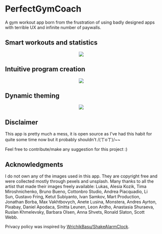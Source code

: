 # PerfectGymCoach
A gym workout app born from the frustration of using badly designed apps with terrible UX and infinite number of paywalls.

## Smart workouts and statistics
<p align="center">
  <img src="https://user-images.githubusercontent.com/10598113/211208421-e3444346-5a1e-4189-bdc9-f6fc3b058b77.png" />
</p>

## Intuitive program creation
<p align="center">
  <img src="https://user-images.githubusercontent.com/10598113/211208446-51c4a814-6e17-4c13-b6ce-e94d08638690.png" />
</p>

## Dynamic theming
<p align="center">
  <img src="https://user-images.githubusercontent.com/10598113/211206672-a54ae87a-d2ce-495a-823f-97d8b18d3e07.gif" />
</p>

## Disclaimer
This app is pretty much a mess, it is open source as I've had this habit for quite some time now but it probably shouldn't /(ㄒoㄒ)/~~

Feel free to contribute/make any suggestion for this project :) 

## Acknowledgments
I do not own any of the images used in this app. They are copyright free and were collected mostly through pexels and unsplash. Many thanks to all the artist that made their images freely available: Lukas, Alesia Kozik, Tima Miroshnichenko, Bruno Bueno, Cottonbro Studio, Andrea Piacquadio, Li Sun, Gustavo Fring, Ketut Subiyanto, Ivan Samkov, Mart Production, Jonathan Borba, Max Vakhtbovych, Anete Lusina, Monstera, Andres Ayrton, Pixabay, Daniel Apodaca, Sinitta Leunen, Leon Ardho, Anastasia Shuraeva, Ruslan Khmelevsky, Barbara Olsen, Anna Shvets, Ronald Slaton, Scott Webb.

Privacy policy was inspired by [WrichikBasu/ShakeAlarmClock](https://github.com/WrichikBasu/ShakeAlarmClock).
